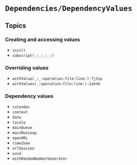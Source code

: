 # ``Dependencies/DependencyValues``

## Topics

### Creating and accessing values

- ``init()``
- ``subscript(_:_:_:_:)``

### Overriding values

- ``withValue(_:_:operation:file:line:)-7j2sp``
- ``withValues(_:operation:file:line:)-2atnb``

### Dependency values

- ``calendar``
- ``context``
- ``date``
- ``locale``
- ``mainQueue``
- ``mainRunLoop``
- ``openURL``
- ``timeZone``
- ``urlSession``
- ``uuid``
- ``withRandomNumberGenerator``
